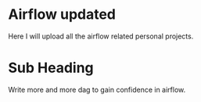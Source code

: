 # Airflow updated
Here I will upload all the airflow related personal projects.


# Sub Heading

Write more and more dag to gain confidence in airflow.
